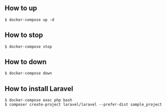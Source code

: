 ## How to up
`$ docker-compose up -d`

## How to stop
`$ docker-compose stop`

## How to down
`$ docker-compose down`

## How to install Laravel
```
$ docker-compose exec php bash
$ composer create-project laravel/laravel --prefer-dist sample_project
```